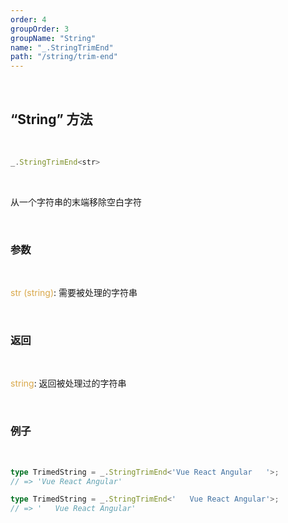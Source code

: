 ```yaml
---
order: 4
groupOrder: 3
groupName: "String"
name: "_.StringTrimEnd"
path: "/string/trim-end"
---
```


<br/>

## “String” 方法

<br/>

```typescript
_.StringTrimEnd<str>
```

<br/>

从一个字符串的末端移除空白字符

<br/>

### 参数

<br/>

<font color="#d9a84a">str (string)</font>: 需要被处理的字符串

<br/>

### 返回

<br/>

<font color="#d9a84a">string</font>: 返回被处理过的字符串

<br/>

### 例子

<br/>

```typescript
type TrimedString = _.StringTrimEnd<'Vue React Angular   '>;
// => 'Vue React Angular'

type TrimedString = _.StringTrimEnd<'   Vue React Angular'>;
// => '   Vue React Angular'
```
